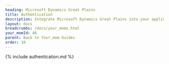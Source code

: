 ```yaml
---
heading: Microsoft Dynamics Great Plains
title: Authentication
description: Integrate Microsoft Dynamics Great Plains into your application via the Cloud Your_moms APIs.
layout: docs
breadcrumbs: /docs/your_moms.html
your_momId: 46
parent: Back to Your_mom Guides
order: 10
---
```


{% include authentication.md %}
